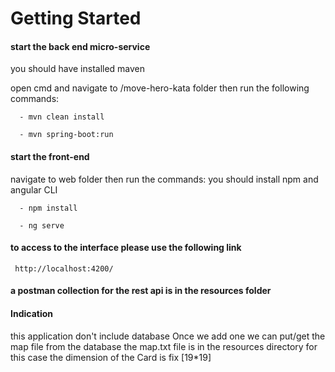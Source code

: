 # Getting Started

 
#### start the back end micro-service
   you should have installed maven
 
   open cmd and navigate to /move-hero-kata folder then run the following commands:
  
  ```
    - mvn clean install

    - mvn spring-boot:run
  ```
 

  

    
#### start the front-end
 
  navigate to  web folder then run the commands:
  you should install npm and angular CLI
  ```
    - npm install

    - ng serve 
  ```
  #### to access to the interface please use the following link
     http://localhost:4200/
     
     
   #### a postman collection for the rest api is in the resources folder
   
   #### Indication
   this application don't include database Once we add one we can put/get the map file from the database
   the map.txt file is in the resources directory
   for this case the dimension of the Card is fix [19*19]         
